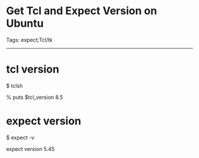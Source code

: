 # Get Tcl and Expect Version on Ubuntu
Tags: expect;Tcl/tk

------

# tcl version

 

 $ tclsh

 % puts $tcl_version 
 8.5 

 

# expect version

 

 $ expect -v

 expect version 5.45